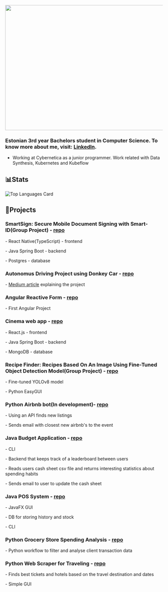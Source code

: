 <p align="center">

  <img src="https://github.com/kristiantamm/kristiantamm/assets/66665144/d2afa21e-8135-4589-b665-7f027f83433e" height="400px" width="800px">
</p>
<h3>
Estonian 3rd year Bachelors student in Computer Science. To know more about me, visit: <a href="https://www.linkedin.com/in/tammkristian/">LinkedIn</a>.
</h3>

- Working at Cybernetica as a junior programmer. Work related with Data Synthesis, Kubernetes and Kubeflow

<h2>📊Stats</h2>

![Top Languages Card](https://github-readme-stats.vercel.app/api/top-langs/?username=kristiantamm&layout=compact&size_weight=0.2&count_weight=0.8)

<h2>🚧Projects</h2>
<h3>SmartSign: Secure Mobile Document Signing with Smart-ID(Group Project) - <a href="https://github.com/kristiantamm/digidoc4business">repo</a></h3>
<p>- React Native(TypeScript) - frontend</p>
<p>- Java Spring Boot - backend</p>
<p>- Postgres - database</p>
<h3>Autonomus Driving Project using Donkey Car - <a href="https://github.com/carlbogo/LYFTcar">repo</a></h3>
<p>- <a href="https://medium.com/@christjan.bogoslovski/accessing-elevators-via-donkey-car-as-a-project-for-testing-autonomous-driving-e433554bd7ab" >Medium article</a> explaining the project</p>
<h3>Angular Reactive Form - <a href="https://github.com/kristiantamm/angular-form">repo</a></h3>
<p>- First Angular Project</p>
<h3>Cinema web app - <a href="https://github.com/kristiantamm/CinemaApp">repo</a></h3>
<p>- React.js - frontend</p>
<p>- Java Spring Boot - backend</p>
<p>- MongoDB - database</p>
<h3>Recipe Finder: Recipes Based On An Image Using Fine-Tuned Object Detection Model(Group Project) - <a href="https://github.com/Spoldma/RecipeFinder">repo</a></h3>
<p>- Fine-tuned YOLOv8 model</p>
<p>- Python EasyGUI</p>
<h3>Python Airbnb bot(In development)- <a href="https://github.com/kristiantamm/CinemaApp">repo</a></h3>
<p>- Using an API finds new listings</p>
<p>- Sends email with closest new airbnb's to the event</p>
<h3>Java Budget Application - <a href="https://github.com/HMaandi/OOP_ryhmatoo_2023">repo</a></h3>
<p>- CLI</p>
<p>- Backend that keeps track of a leaderboard between users</p>
<p>- Reads users cash sheet csv file and returns interesting statistics about spending habits</p>
<p>- Sends email to user to update the cash sheet</p>
<h3>Java POS System - <a href="https://github.com/kristiantamm/POS_System_SE23/tree/master">repo</a></h3>
<p>- JavaFX GUI</p>
<p>- DB for storing history and stock</p>
<p>- CLI</p>
<h3>Python Grocery Store Spending Analysis - <a href="https://github.com/kristiantamm/SJ_AT_Bilance_projekt">repo</a></h3>
<p>- Python workflow to filter and analyse client transaction data</p>
<h3>Python Web Scraper for Traveling - <a href="https://github.com/kristiantamm/Proge1_Ryhmatoo_ReisiSkanner">repo</a></h3>
<p>- Finds best tickets and hotels based on the travel destination and dates</p>
<p>- Simple GUI</p>
